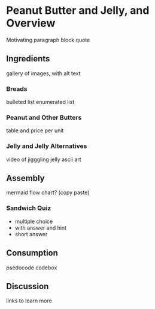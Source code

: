 # Peanut Butter and Jelly, and Overview

Motivating paragraph
block quote

## Ingredients
gallery of images, with alt text

### Breads
bulleted list
enumerated list

### Peanut and Other Butters
table and price per unit

### Jelly and Jelly Alternatives
video of jigggling jelly
ascii art

## Assembly

mermaid flow chart? (copy paste)

### Sandwich Quiz
- multiple choice
- with answer and hint
- short answer

## Consumption
psedocode codebox

## Discussion
links to learn more
